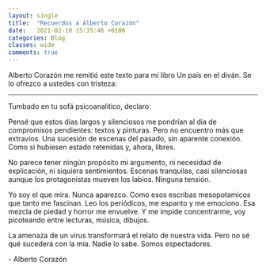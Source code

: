 ```yaml
---
layout: single
title:  "Recuerdos a Alberto Corazón"
date:   2021-02-10 15:35:46 +0100
categories: Blog
classes: wide
comments: true
---
```


Alberto Corazón me remitió este texto para mi libro Un país en el diván. Se lo ofrezco a ustedes con tristeza:

---

Tumbado en tu sofá psicoanalítico, declaro: 

Pensé que estos días largos y silenciosos me pondrían al día de compromisos pendientes: textos y pinturas.
Pero no encuentro más que extravíos. Una sucesión de escenas del pasado, sin aparente conexión. Como si hubiesen estado retenidas y, ahora, libres. 

No parece tener ningún propósito mi argumento, ni necesidad de explicación, ni siquiera sentimientos.
Escenas tranquilas, casi silenciosas aunque los protagonistas mueven los labios. Ninguna tensión.

Yo soy el que mira. Nunca aparezco. Como esos escribas mesopotamicos que tanto me fascinan.
Leo los periódicos, me espanto y me emociono. Esa mezcla de piedad y horror me envuelve. Y me impide concentrarme, voy picoteando entre lecturas, música, dibujos.

La amenaza de un virus transformará el relato de nuestra vida.
Pero no sé qué sucederá con la mía. Nadie lo sabe. Somos espectadores.

\- Alberto Corazón